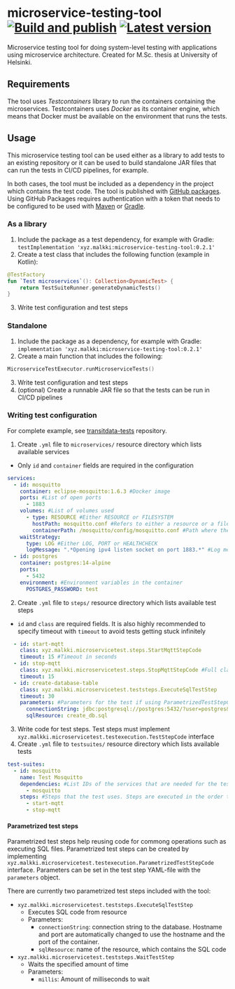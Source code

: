 # microservice-testing-tool [![Build and publish](https://github.com/mjaakko/microservice-testing-tool/actions/workflows/build-and-publish.yml/badge.svg)](https://github.com/mjaakko/microservice-testing-tool/actions/workflows/build-and-publish.yml) [![Latest version](https://img.shields.io/github/v/tag/mjaakko/microservice-testing-tool)](https://github.com/mjaakko/microservice-testing-tool/tags)

Microservice testing tool for doing system-level testing with applications using microservice architecture. Created for M.Sc. thesis at University of Helsinki.

## Requirements

The tool uses *Testcontainers* library to run the containers containing the microservices. Testcontainers uses *Docker* as its container engine, which means that Docker must be available on the environment that runs the tests.

## Usage

This microservice testing tool can be used either as a library to add tests to an existing repository or it can be used to build standalone JAR files that can run the tests in CI/CD pipelines, for example.

In both cases, the tool must be included as a dependency in the project which contains the test code. The tool is published with [GitHub packages](https://github.com/mjaakko/microservice-testing-tool/packages/1431155). Using GitHub Packages requires authentication with a token that needs to be configured to be used with [Maven](https://docs.github.com/en/packages/working-with-a-github-packages-registry/working-with-the-apache-maven-registry#authenticating-to-github-packages) or [Gradle](https://docs.github.com/en/packages/working-with-a-github-packages-registry/working-with-the-gradle-registry#authenticating-to-github-packages).

### As a library

1. Include the package as a test dependency, for example with Gradle: `testImplementation 'xyz.malkki:microservice-testing-tool:0.2.1'`
2. Create a test class that includes the following function (example in Kotlin):
```kotlin
@TestFactory
fun `Test microservices`(): Collection<DynamicTest> {
    return TestSuiteRunner.generateDynamicTests()
}
```
3. Write test configuration and test steps

### Standalone

1. Include the package as a dependency, for example with Gradle:  `implementation 'xyz.malkki:microservice-testing-tool:0.2.1'`
2. Create a main function that includes the following:
```kotlin
MicroserviceTestExecutor.runMicroserviceTests()
```
3. Write test configuration and test steps
4. (optional) Create a runnable JAR file so that the tests can be run in CI/CD pipelines

### Writing test configuration

For complete example, see [transitdata-tests](https://github.com/HSLdevcom/transitdata-tests) repository.

1. Create `.yml` file to `microservices/` resource directory which lists available services
  * Only `id` and `container` fields are required in the configuration
```yaml
services:
  - id: mosquitto
    container: eclipse-mosquitto:1.6.3 #Docker image
    ports: #List of open ports
      - 1883
    volumes: #List of volumes used
      - type: RESOURCE #Either RESOURCE or FILESYSTEM
        hostPath: mosquitto.conf #Refers to either a resource or a file in the filesystem depending on the value of type
        containerPath: /mosquitto/config/mosquitto.conf #Path where the volume will be mounted on the container
    waitStrategy:
      type: LOG #Either LOG, PORT or HEALTHCHECK
      logMessage: ".*Opening ipv4 listen socket on port 1883.*" #Log message to wait for if LOG wait strategy is used
  - id: postgres
    container: postgres:14-alpine
    ports:
      - 5432
    environment: #Environment variables in the container
      POSTGRES_PASSWORD: test
```
2. Create `.yml` file to `steps/` resource directory which lists available test steps
  * `id` and `class` are required fields. It is also highly recommended to specify timeout with `timeout` to avoid tests getting stuck infinitely
```yaml
  - id: start-mqtt
    class: xyz.malkki.microservicetest.steps.StartMqttStepCode
    timeout: 15 #Timeout in seconds
  - id: stop-mqtt
    class: xyz.malkki.microservicetest.steps.StopMqttStepCode #Full class name. The class must implement xyz.malkki.microservicetest.testexecution.TestStepCode
    timeout: 15
  - id: create-database-table
    class: xyz.malkki.microservicetest.teststeps.ExecuteSqlTestStep
    timeout: 30
    parameters: #Parameters for the test if using ParametrizedTestStepCode
      connectionString: jdbc:postgresql://postgres:5432/?user=postgres&password=test
      sqlResource: create_db.sql
```
3. Write code for test steps. Test steps must implement `xyz.malkki.microservicetest.testexecution.TestStepCode` interface
4. Create `.yml` file to `testsuites/` resource directory which lists available tests
```yaml
test-suites:
  - id: mosquitto
    name: Test Mosquitto
    dependencies: #List IDs of the services that are needed for the test
      - mosquitto
    steps: #Steps that the test uses. Steps are executed in the order that they are listed
      - start-mqtt
      - stop-mqtt
```

#### Parametrized test steps

Parametrized test steps help reusing code for commong operations such as executing SQL files. Parametrized test steps can be created by implementing `xyz.malkki.microservicetest.testexecution.ParametrizedTestStepCode` interface. Parameters can be set in the test step YAML-file with the `parameters` object.

There are currently two parametrized test steps included with the tool: 
* `xyz.malkki.microservicetest.teststeps.ExecuteSqlTestStep`
  * Executes SQL code from resource
  * Parameters:
    * `connectionString`: connection string to the database. Hostname and port are automatically changed to use the hostname and the port of the container.
    * `sqlResource`: name of the resource, which contains the SQL code
* `xyz.malkki.microservicetest.teststeps.WaitTestStep`
  * Waits the specified amount of time
  * Parameters:
    * `millis`: Amount of milliseconds to wait